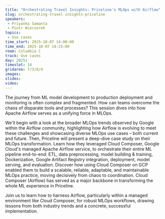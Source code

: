 ```yaml
---
title: "Orchestrating Travel Insights: Priceline's MLOps with Airflow"
slug: orchestrating-travel-insights-priceline
speakers:
 - Priyanka Samanta
 - Piotr Wieczorek
topics:
 - Use cases
time_start: 2025-10-07 14:00:00
time_end: 2025-10-07 14:25:00
room: Columbia C
track: Use cases
day: 20251
timeslot: 14
gridarea: 7/3/8/4
images: 
slides:
video:
---
```


The journey from ML model development to production deployment and monitoring is often complex and fragmented. How can teams overcome the chaos of disparate tools and processes? This session dives into how Apache Airflow serves as a unifying force in MLOps.

We'll begin with a look at the broader MLOps trends observed by Google within the Airflow community, highlighting how Airflow is evolving to meet these challenges and showcasing diverse MLOps use cases – both current and future.
Then, Priceline will present a deep-dive case study on their MLOps transformation. Learn how they leveraged Cloud Composer, Google Cloud's managed Apache Airflow service, to orchestrate their entire ML pipeline end-to-end: ETL, data preprocessing, model building & training, Dockerization, Google Artifact Registry integration, deployment, model serving, and evaluation. Discover how using Cloud Composer on GCP enabled them to build a scalable, reliable, adaptable, and maintainable MLOps practice, moving decisively from chaos to coordination. Cloud Composer (Airflow) has served as a major backbone in transforming the whole ML experience in Priceline.

Join us to learn how to harness Airflow, particularly within a managed environment like Cloud Composer, for robust MLOps workflows, drawing lessons from both industry trends and a concrete, successful implementation.